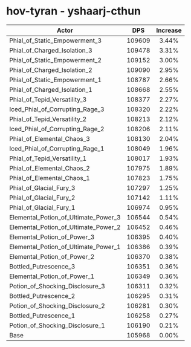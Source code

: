 # hov-tyran - yshaarj-cthun
| Actor | DPS | Increase |
|---|:---:|:---:|
|Phial_of_Static_Empowerment_3|109609|3.44%|
|Phial_of_Charged_Isolation_3|109478|3.31%|
|Phial_of_Static_Empowerment_2|109152|3.00%|
|Phial_of_Charged_Isolation_2|109090|2.95%|
|Phial_of_Static_Empowerment_1|108787|2.66%|
|Phial_of_Charged_Isolation_1|108668|2.55%|
|Phial_of_Tepid_Versatility_3|108377|2.27%|
|Iced_Phial_of_Corrupting_Rage_3|108320|2.22%|
|Phial_of_Tepid_Versatility_2|108213|2.12%|
|Iced_Phial_of_Corrupting_Rage_2|108206|2.11%|
|Phial_of_Elemental_Chaos_3|108130|2.04%|
|Iced_Phial_of_Corrupting_Rage_1|108049|1.96%|
|Phial_of_Tepid_Versatility_1|108017|1.93%|
|Phial_of_Elemental_Chaos_2|107975|1.89%|
|Phial_of_Elemental_Chaos_1|107823|1.75%|
|Phial_of_Glacial_Fury_3|107297|1.25%|
|Phial_of_Glacial_Fury_2|107142|1.11%|
|Phial_of_Glacial_Fury_1|106974|0.95%|
|Elemental_Potion_of_Ultimate_Power_3|106544|0.54%|
|Elemental_Potion_of_Ultimate_Power_2|106452|0.46%|
|Elemental_Potion_of_Power_3|106395|0.40%|
|Elemental_Potion_of_Ultimate_Power_1|106386|0.39%|
|Elemental_Potion_of_Power_2|106370|0.38%|
|Bottled_Putrescence_3|106351|0.36%|
|Elemental_Potion_of_Power_1|106349|0.36%|
|Potion_of_Shocking_Disclosure_3|106311|0.32%|
|Bottled_Putrescence_2|106295|0.31%|
|Potion_of_Shocking_Disclosure_2|106281|0.30%|
|Bottled_Putrescence_1|106258|0.27%|
|Potion_of_Shocking_Disclosure_1|106190|0.21%|
|Base|105968|0.00%|
